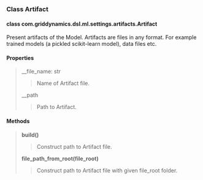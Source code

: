 ### Class Artifact

#### class com.griddynamics.dsl.ml.settings.artifacts.Artifact

Present artifacts of the Model. Artifacts are files in any format. For example trained models (a pickled scikit-learn model), data files etc.

#### Properties 
> __file_name: str
> > Name of Artifact file.
>
> __path
> > Path to Artifact.


#### Methods

> **build()**
> > Construct path to Artifact file.  
>
> **file_path_from_root(file_root)**
> > Construct path to Artifact file with given file_root folder.  
